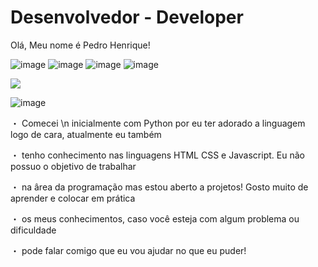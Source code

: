 <h1>Desenvolvedor - Developer</h1>

<p>Olá, Meu nome é Pedro Henrique! </p>
 
![image](https://user-images.githubusercontent.com/88590972/132093288-0c83e39f-83e3-4490-819a-867c777a06b5.png)
![image](https://user-images.githubusercontent.com/88590972/132093303-90c29946-711d-420c-9e05-c450a066cf4c.png)
![image](https://user-images.githubusercontent.com/88590972/132093301-79012aae-3ebd-4097-a078-e4559b14a1d3.png)
![image](https://img.shields.io/badge/Python-14354C?style=for-the-badge&logo=python&logoColor=white)

<img src="https://images.unsplash.com/photo-1534972195531-d756b9bfa9f2?ixid=MnwxMjA3fDB8MHxwaG90by1wYWdlfHx8fGVufDB8fHx8&ixlib=rb-1.2.1&auto=format&fit=crop&w=750&q=80">

![image](https://img.shields.io/badge/GitHub-100000?style=for-the-badge&logo=github&logoColor=white)

<p>・ Comecei \n inicialmente com Python por eu ter adorado a linguagem logo de cara, atualmente eu também</p> 
<p>・ tenho conhecimento nas linguagens HTML CSS  e Javascript. Eu não possuo o objetivo de trabalhar</p> 
<p>・ na ârea da programação mas estou aberto a projetos!  Gosto muito de aprender e colocar em prática</p>
<p>・ os meus conhecimentos, caso você esteja com algum problema ou dificuldade</p>
<p>・ pode falar comigo que eu vou ajudar no que eu puder!</p>

